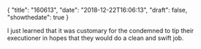 {
 "title": "160613",
 "date": "2018-12-22T16:06:13",
 "draft": false,
 "showthedate": true 
}

I just learned that it was customary for the condemned to tip their executioner in hopes that they would do a clean and swift job.